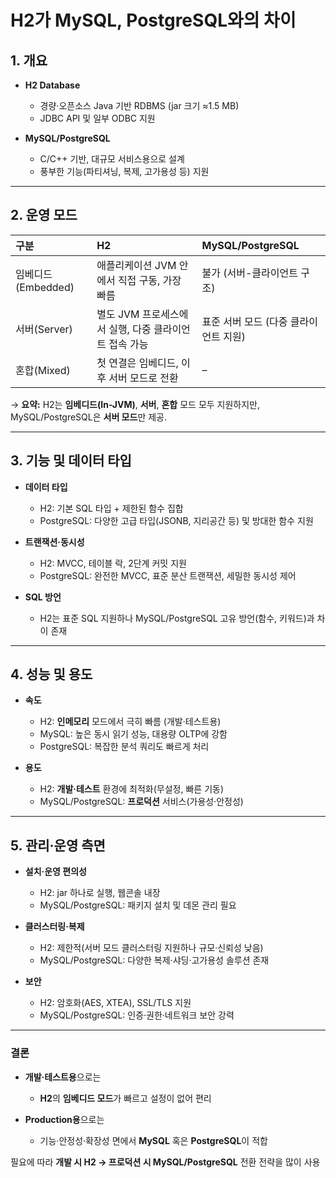 # H2가 MySQL, PostgreSQL와의 차이

## 1. 개요

* **H2 Database**

  * 경량·오픈소스 Java 기반 RDBMS (jar 크기 ≈1.5 MB)
  * JDBC API 및 일부 ODBC 지원
* **MySQL/PostgreSQL**

  * C/C++ 기반, 대규모 서비스용으로 설계
  * 풍부한 기능(파티셔닝, 복제, 고가용성 등) 지원

---

## 2. 운영 모드

| 구분             | H2                                       | MySQL/PostgreSQL             |
| :-------------- | :--------------------------------------- | :--------------------------- |
| 임베디드(Embedded)| 애플리케이션 JVM 안에서 직접 구동, 가장 빠름       | 불가 (서버-클라이언트 구조)        |
| 서버(Server)     | 별도 JVM 프로세스에서 실행, 다중 클라이언트 접속 가능| 표준 서버 모드 (다중 클라이언트 지원) |
| 혼합(Mixed)      | 첫 연결은 임베디드, 이후 서버 모드로 전환          | –                            |

→ **요약:** H2는 **임베디드(In-JVM)**, **서버**, **혼합** 모드 모두 지원하지만, MySQL/PostgreSQL은 **서버 모드**만 제공.

---

## 3. 기능 및 데이터 타입

* **데이터 타입**

  * H2: 기본 SQL 타입 + 제한된 함수 집합
  * PostgreSQL: 다양한 고급 타입(JSONB, 지리공간 등) 및 방대한 함수 지원
* **트랜잭션·동시성**

  * H2: MVCC, 테이블 락, 2단계 커밋 지원
  * PostgreSQL: 완전한 MVCC, 표준 분산 트랜잭션, 세밀한 동시성 제어
* **SQL 방언**

  * H2는 표준 SQL 지원하나 MySQL/PostgreSQL 고유 방언(함수, 키워드)과 차이 존재

---

## 4. 성능 및 용도

* **속도**

  * H2: **인메모리** 모드에서 극히 빠름 (개발·테스트용)
  * MySQL: 높은 동시 읽기 성능, 대용량 OLTP에 강함
  * PostgreSQL: 복잡한 분석 쿼리도 빠르게 처리
* **용도**

  * H2: **개발·테스트** 환경에 최적화(무설정, 빠른 기동)
  * MySQL/PostgreSQL: **프로덕션** 서비스(가용성·안정성)

---

## 5. 관리·운영 측면

* **설치·운영 편의성**

  * H2: jar 하나로 실행, 웹콘솔 내장
  * MySQL/PostgreSQL: 패키지 설치 및 데몬 관리 필요
* **클러스터링·복제**

  * H2: 제한적(서버 모드 클러스터링 지원하나 규모·신뢰성 낮음)
  * MySQL/PostgreSQL: 다양한 복제·샤딩·고가용성 솔루션 존재
* **보안**

  * H2: 암호화(AES, XTEA), SSL/TLS 지원
  * MySQL/PostgreSQL: 인증·권한·네트워크 보안 강력

---

### 결론

* **개발·테스트용**으로는

  * **H2**의 **임베디드 모드**가 빠르고 설정이 없어 편리
* **Production용**으로는

  * 기능·안정성·확장성 면에서 **MySQL** 혹은 **PostgreSQL**이 적합

필요에 따라 **개발 시 H2 → 프로덕션 시 MySQL/PostgreSQL** 전환 전략을 많이 사용